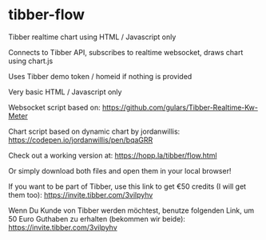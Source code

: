 # tibber-flow
Tibber realtime chart using HTML / Javascript only

Connects to Tibber API, subscribes to realtime websocket, draws chart using chart.js

Uses Tibber demo token / homeid if nothing is provided

Very basic HTML / Javascript only

Websocket script based on: https://github.com/gulars/Tibber-Realtime-Kw-Meter

Chart script based on dynamic chart by jordanwillis: https://codepen.io/jordanwillis/pen/bqaGRR

Check out a working version at: https://hopp.la/tibber/flow.html

Or simply download both files and open them in your local browser!

If you want to be part of Tibber, use this link to get €50 credits (I will get them too): https://invite.tibber.com/3vilpyhv

Wenn Du Kunde von Tibber werden möchtest, benutze folgenden Link, um 50 Euro Guthaben zu erhalten (bekommen wir beide): https://invite.tibber.com/3vilpyhv
